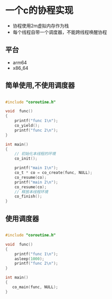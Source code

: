 # 一个c的协程实现
+ 协程使用2m虚拟内存作为栈
+ 每个线程自带一个调度器，不能跨线程唤醒协程

## 平台
- arm64
- x86_64

## 简单使用,不使用调度器

```c

#include "coroutine.h"

void  func()
{
    printf("func 1\n");
    co_yield();
    printf("func 2\n");
}

int main()
{
    // 初始化本线程的环境
    co_init();

    printf("main 1\n");
    co_t * co = co_create(func, NULL);
    co_resume(co);
    printf("main 2\n");
    co_resume(co);
    // 释放本线程环境
    co_finish();
}
```

## 使用调度器
```c

#include "coroutine.h"

void  func()
{
    printf("func 1\n");
    asleep(1000);
    printf("func 2\n");
}

int main()
{
   co_main(func, NULL);
}
```
